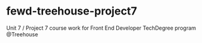 # fewd-treehouse-project7
Unit 7 / Project 7 course work for Front End Developer TechDegree program @Treehouse